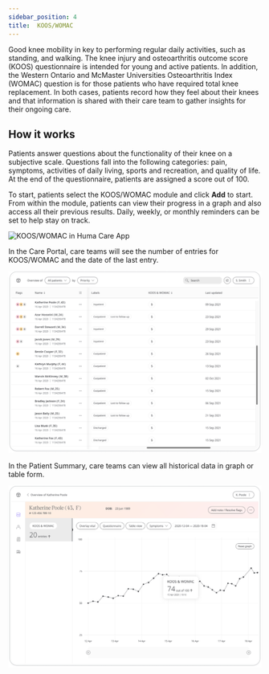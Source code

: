 ```yaml
---
sidebar_position: 4
title:  KOOS/WOMAC
---
```


Good knee mobility in key to performing regular daily activities, such as standing, and walking. The knee injury and osteoarthritis outcome score (KOOS) questionnaire is intended for young and active patients. In addition, the Western Ontario and McMaster Universities Osteoarthritis Index (WOMAC) question is for those patients who have required total knee replacement. In both cases, patients record how they feel about their knees and that information is shared with their care team to gather insights for their ongoing care.

## How it works

Patients answer questions about the functionality of their knee on a subjective scale. Questions fall into the following categories: pain, symptoms, activities of daily living, sports and recreation, and quality of life. At the end of the questionnaire, patients are assigned a score out of 100.

To start, patients select the KOOS/WOMAC module and click **Add** to start. From within the module, patients can view their progress in a graph and also access all their previous results. Daily, weekly, or monthly reminders can be set to help stay on track.

![KOOS/WOMAC in Huma Care App](./assets/koos-womac.png)

In the Care Portal, care teams will see the number of entries for KOOS/WOMAC and the date of the last entry.

![Clinician view of KOOS/WOMAC](./assets/cp-patient-list-koos-womac.png)

In the Patient Summary, care teams can view all historical data in graph or table form.

![Clinician view of KOOS/WOMAC](./assets/cp-module-details-koos-womac.png)
